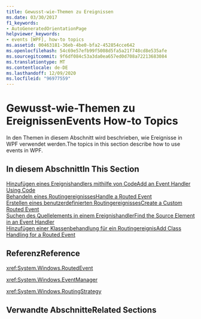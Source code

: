 ```yaml
---
title: Gewusst-wie-Themen zu Ereignissen
ms.date: 03/30/2017
f1_keywords:
- AutoGeneratedOrientationPage
helpviewer_keywords:
- events [WPF], how-to topics
ms.assetid: 00463181-36eb-4be0-bfa2-452854cce642
ms.openlocfilehash: 54c69e57efb99f5008d5fa5a21f748cd8e535afe
ms.sourcegitcommit: 9f6df084c53a3da0ea657ed0d708a72213683084
ms.translationtype: MT
ms.contentlocale: de-DE
ms.lasthandoff: 12/09/2020
ms.locfileid: "96977559"
---
```

# <a name="events-how-to-topics"></a><span data-ttu-id="7bb5d-102">Gewusst-wie-Themen zu Ereignissen</span><span class="sxs-lookup"><span data-stu-id="7bb5d-102">Events How-to Topics</span></span>
<span data-ttu-id="7bb5d-103">In den Themen in diesem Abschnitt wird beschrieben, wie Ereignisse in WPF verwendet werden.</span><span class="sxs-lookup"><span data-stu-id="7bb5d-103">The topics in this section describe how to use events in WPF.</span></span>  
  
## <a name="in-this-section"></a><span data-ttu-id="7bb5d-104">In diesem Abschnitt</span><span class="sxs-lookup"><span data-stu-id="7bb5d-104">In This Section</span></span>  
 [<span data-ttu-id="7bb5d-105">Hinzufügen eines Ereignishandlers mithilfe von Code</span><span class="sxs-lookup"><span data-stu-id="7bb5d-105">Add an Event Handler Using Code</span></span>](how-to-add-an-event-handler-using-code.md)  
 [<span data-ttu-id="7bb5d-106">Behandeln eines Routingereignisses</span><span class="sxs-lookup"><span data-stu-id="7bb5d-106">Handle a Routed Event</span></span>](how-to-handle-a-routed-event.md)  
 [<span data-ttu-id="7bb5d-107">Erstellen eines benutzerdefinierten Routingereignisses</span><span class="sxs-lookup"><span data-stu-id="7bb5d-107">Create a Custom Routed Event</span></span>](how-to-create-a-custom-routed-event.md)  
 [<span data-ttu-id="7bb5d-108">Suchen des Quellelements in einem Ereignishandler</span><span class="sxs-lookup"><span data-stu-id="7bb5d-108">Find the Source Element in an Event Handler</span></span>](how-to-find-the-source-element-in-an-event-handler.md)  
 [<span data-ttu-id="7bb5d-109">Hinzufügen einer Klassenbehandlung für ein Routingereignis</span><span class="sxs-lookup"><span data-stu-id="7bb5d-109">Add Class Handling for a Routed Event</span></span>](how-to-add-class-handling-for-a-routed-event.md)  
  
## <a name="reference"></a><span data-ttu-id="7bb5d-110">Referenz</span><span class="sxs-lookup"><span data-stu-id="7bb5d-110">Reference</span></span>  
 <xref:System.Windows.RoutedEvent>  
  
 <xref:System.Windows.EventManager>  
  
 <xref:System.Windows.RoutingStrategy>  
  
## <a name="related-sections"></a><span data-ttu-id="7bb5d-111">Verwandte Abschnitte</span><span class="sxs-lookup"><span data-stu-id="7bb5d-111">Related Sections</span></span>
